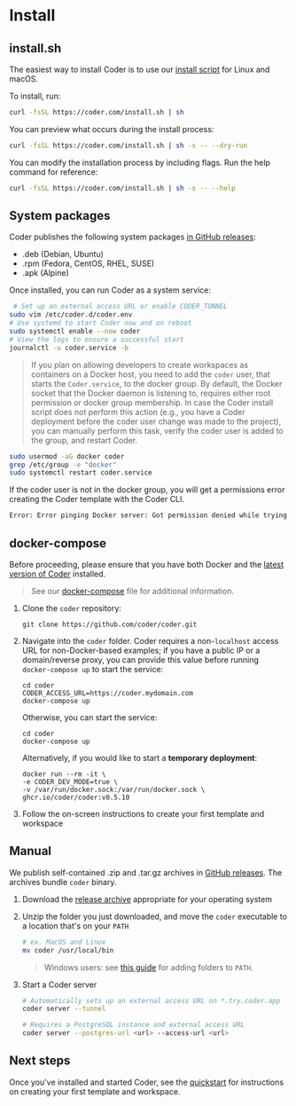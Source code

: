 # Install

## install.sh

The easiest way to install Coder is to use our [install script](https://github.com/coder/coder/blob/main/install.sh) for Linux and macOS.

To install, run:

```bash
curl -fsSL https://coder.com/install.sh | sh
```

You can preview what occurs during the install process:

```bash
curl -fsSL https://coder.com/install.sh | sh -s -- --dry-run
```

You can modify the installation process by including flags. Run the help command for reference:

```bash
curl -fsSL https://coder.com/install.sh | sh -s -- --help
```

## System packages

Coder publishes the following system packages [in GitHub releases](https://github.com/coder/coder/releases):

- .deb (Debian, Ubuntu)
- .rpm (Fedora, CentOS, RHEL, SUSE)
- .apk (Alpine)

Once installed, you can run Coder as a system service:

```sh
 # Set up an external access URL or enable CODER_TUNNEL
sudo vim /etc/coder.d/coder.env
# Use systemd to start Coder now and on reboot
sudo systemctl enable --now coder
# View the logs to ensure a successful start
journalctl -u coder.service -b
```

> If you plan on allowing developers to create workspaces as containers on a Docker host, you need to add the `coder` user, that starts the `Coder.service`, to the docker group. By default, the Docker socket that the Docker daemon is listening to, requires either root permission or docker group membership. In case the Coder install script does not perform this action (e.g., you have a Coder deployment before the coder user change was made to the project), you can manually perform this task, verify the coder user is added to the group, and restart Coder.

```sh
sudo usermod -aG docker coder
grep /etc/group -e "docker"
sudo systemctl restart coder.service
```

If the coder user is not in the docker group, you will get a permissions error creating the Coder template with the Coder CLI.

```sh
Error: Error pinging Docker server: Got permission denied while trying to connect to the Docker daemon socket
```

## docker-compose

Before proceeding, please ensure that you have both Docker and the [latest version of
Coder](https://github.com/coder/coder/releases) installed.

> See our [docker-compose](https://github.com/coder/coder/blob/93b78755a6d48191cc53c82654e249f25fc00ce9/docker-compose.yaml) file
> for additional information.

1. Clone the `coder` repository:

   ```console
   git clone https://github.com/coder/coder.git
   ```

2. Navigate into the `coder` folder. Coder requires a non-`localhost` access URL
   for non-Docker-based examples; if you have a public IP or a domain/reverse
   proxy, you can provide this value before running `docker-compose up` to
   start the service:

   ```console
   cd coder
   CODER_ACCESS_URL=https://coder.mydomain.com
   docker-compose up
   ```

   Otherwise, you can start the service:

   ```console
   cd coder
   docker-compose up
   ```

   Alternatively, if you would like to start a **temporary deployment**:

   ```console
   docker run --rm -it \
   -e CODER_DEV_MODE=true \
   -v /var/run/docker.sock:/var/run/docker.sock \
   ghcr.io/coder/coder:v0.5.10
   ```

3. Follow the on-screen instructions to create your first template and workspace

## Manual

We publish self-contained .zip and .tar.gz archives in [GitHub releases](https://github.com/coder/coder/releases). The archives bundle `coder` binary.

1. Download the [release archive](https://github.com/coder/coder/releases) appropriate for your operating system

1. Unzip the folder you just downloaded, and move the `coder` executable to a location that's on your `PATH`

   ```sh
   # ex. MacOS and Linux
   mv coder /usr/local/bin
   ```

   > Windows users: see [this guide](https://answers.microsoft.com/en-us/windows/forum/all/adding-path-variable/97300613-20cb-4d85-8d0e-cc9d3549ba23) for adding folders to `PATH`.

1. Start a Coder server

    ```sh
    # Automatically sets up an external access URL on *.try.coder.app
    coder server --tunnel

    # Requires a PostgreSQL instance and external access URL
    coder server --postgres-url <url> --access-url <url>
    ```

## Next steps

Once you've installed and started Coder, see the [quickstart](./quickstart.md)
for instructions on creating your first template and workspace.
